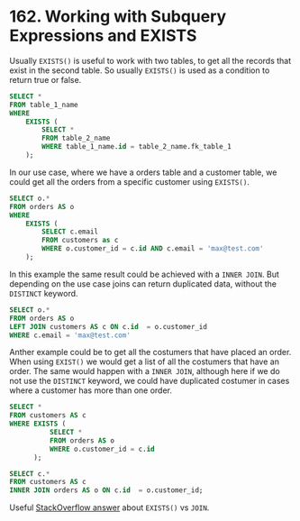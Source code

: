 # 162. Working with Subquery Expressions and EXISTS

Usually `EXISTS()` is useful to work with two tables, to get all the records that exist in the second table. So usually `EXISTS()` is used as a condition to return true or false.

```sql
SELECT *
FROM table_1_name
WHERE
    EXISTS (
        SELECT *
        FROM table_2_name
        WHERE table_1_name.id = table_2_name.fk_table_1
    );
```

In our use case, where we have a orders table and a customer table, we could get all the orders from a specific customer using `EXISTS()`.

```sql
SELECT o.*
FROM orders AS o
WHERE
    EXISTS (
        SELECT c.email
        FROM customers as c
        WHERE o.customer_id = c.id AND c.email = 'max@test.com'
    );
```

In this example the same result could be achieved with a `INNER JOIN`. But depending on the use case joins can return duplicated data, without the `DISTINCT` keyword.

```sql
SELECT o.*
FROM orders AS o
LEFT JOIN customers AS c ON c.id  = o.customer_id
WHERE c.email = 'max@test.com'
```

Anther example could be to get all the costumers that have placed an order. When using `EXIST()` we would get a list of all the costumers that have an order. The same would happen with a `INNER JOIN`, although here if we do not use the `DISTINCT` keyword, we could have duplicated costumer in cases where a customer has more than one order.

```sql
SELECT *
FROM customers AS c
WHERE EXISTS (
          SELECT *
          FROM orders AS o
          WHERE o.customer_id = c.id
      );

SELECT c.*
FROM customers AS c
INNER JOIN orders AS o ON c.id  = o.customer_id;
```

Useful [StackOverflow answer](https://stackoverflow.com/a/7082510/13783004) about `EXISTS()` vs `JOIN`.

